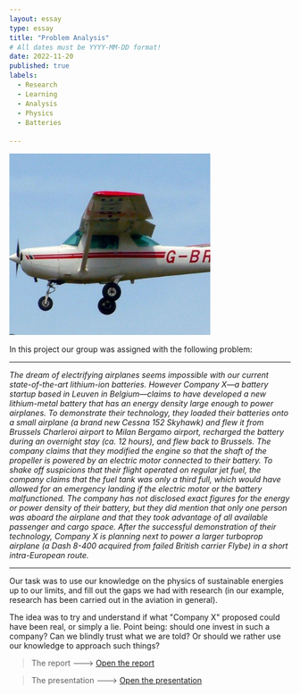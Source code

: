 ```yaml
---
layout: essay
type: essay
title: "Problem Analysis"
# All dates must be YYYY-MM-DD format!
date: 2022-11-20
published: true
labels:
  - Research
  - Learning
  - Analysis
  - Physics
  - Batteries

---
```


<img width="360" class="rounded float-start pe-4" src="../img/Phy/ces.jpg">

In this project our group was assigned with the following problem:

------
*The dream of electrifying airplanes seems impossible with our current state-of-the-art lithium-ion batteries. However Company X—a battery startup based in Leuven in Belgium—claims to have developed a new lithium-metal battery that has an energy density large enough to power airplanes. To demonstrate their technology, they loaded their batteries onto a small airplane (a brand new Cessna 152 Skyhawk) and flew it from Brussels Charleroi airport to Milan Bergamo airport, recharged the battery during an overnight stay (ca. 12 hours), and flew back to Brussels. The company claims that they modified the engine so that the shaft of the propeller is powered by an electric motor connected to their battery. To shake off suspicions that their flight operated on regular jet fuel, the company claims that the fuel tank was only a third full, which would have allowed for an emergency landing if the electric motor or the battery malfunctioned. The company has not disclosed exact figures for the energy or power density of their battery, but they did mention that only one person was aboard the airplane and that they took advantage of all available passenger and cargo space. After the successful demonstration of their technology, Company X is planning next to power a larger turboprop airplane (a Dash 8-400 acquired from failed British carrier Flybe) in a short intra-European route.*

------

Our task was to use our knowledge on the physics of sustainable energies up to our limits, and fill out the gaps we had with research (in our example, research has been carried out in the aviation in general). 

The idea was to try and understand if what "Company X" proposed could have been real, or simply a lie. Point being: should one invest in such a company? Can we blindly trust what we are told? Or should we rather use our knowledge to approach such things?

>The report ---> <a href="/src/Physics/Group_1_Problem_7.pdf"><i class="large github icon "></i>Open the report</a>

>The presentation ---> <a href="/src/Physics/Analysis-Day-Problem-7.pptx"><i class="large github icon "></i>Open the presentation</a>